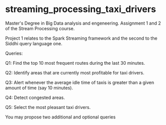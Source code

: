 # streaming_processing_taxi_drivers

Master's Degree in Big Data analysis and engeneering. Assignment 1 and 2 of the Stream Processing course.

Project 1 relates to the Spark Streaming framework and the second to the Siddhi query language one.

Queries:

Q1: Find the top 10 most frequent routes during the last 30 minutes.

Q2: Identify areas that are currently most profitable for taxi drivers.

Q3: Alert whenever the average idle time of taxis is greater than a given amount of time (say 10 minutes).

Q4: Detect congested areas.

Q5: Select the most pleasant taxi drivers.

You may propose two additional and optional queries

